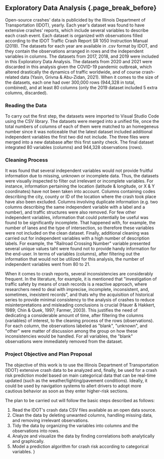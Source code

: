 ## Exploratory Data Analysis {.page_break_before}

Open-source crashes' data is publicided by the Illinois Department of Transportation (IDOT), yearly. Each year's dataset was found to have extensive crashes' reports, which include several variables to describe each crash event. Each dataset is organized with observations filled according to the IDOT Traffic Crash Report SR 1050 Instruction Manual (2019). The datasets for each year are available in .csv format by IDOT, and they contain the observations arranged in rows and the independent variables in columns. The datasets from 2017, 2018, and 2019 were included in this Exploratory Data Analysis. The datasets from 2020 and 2021 were discarded in this analysis given the COVID-19 pandemic outbreak, which altered drastically the dynamics of traffic worldwide, and of course crash-related data (Yasin, Grivna & Abu-Zidan, 2021). When it comes to the size of the datasets, each one had over 300,000 rows (944,328 in total, combined), and at least 80 columns (only the 2019 dataset included 5 extra columns, discarded).

### Reading the Data

To carry out the first step, the datasets were imported to Visual Studio Code using the CSV library. The datasets were merged into a unified file, once the total numbers of columns of each of them were matched to an homegeneus number since it was noticeable that the latest dataset included additional independent variables the first two did not include. The three files were merged into a new database after this first sanity check. The final dataset integrated 80 variables (columns) and 944,328 observations (rows).

### Cleaning Process

It was found that several independent variables would not provide fruitful information due to missing, unknown or incomplete data. Thus, the datasets were visually inspected to filter out irrelevant or incomplete variables. For instance, information pertaining the location (latitude & longitude, or X & Y coordinates) have not been taken into account. Columns containing codes describing the city, county or ID of the location where the crash took place have also been excluded. Columns involving duplicate information (e.g. two columns describing the same independent variable with a label and a number), and traffic structures were also removed. For few other independent variables, information that could potentially be useful was found to be significantly incomplete. That happened with, for example, the number of lanes and the type of intersection, so therefore these variables were not included on the clean dataset. Finally, additional cleaning was carried out for independent variables with a high number of description labels. For example, the "Railroad Crossing Number" variable presented several unique values taht were found not to provide handy information for the end-user. In terms of variables (columns), after filtering out the information that would not be utilized for this analysis, the number of independent variables went from 80 to 21.

 When it comes to crash reports, several inconsistencies are considerably frequent. In the literature, for example, it is mentioned that "investigation of traffic safety by means of crash records is a reactive approach, where researchers need to deal with imprecise, incomplete, inconsistent, and, sometimes, inexistent records", and thats why the acquisition of historical series to provide minimal consistency to the analysis of crashes to reduce misinterpretations and misleading conclusions is crucial (Hauer & Hakkert, 1989; Chin & Quek, 1997; Farmer, 2003). This justifies the need of dedicating a considerable amount of time, after filtering the columns (variables) of interest, to the cleaning process of the rows (observations). For each column, the observations labeled as "blank", "unknown", and "other" were matter of discussion among the group on how these inconsistencies would be handled. For all variables, the "blank" observations were immediately removed from the dataset. 


### Project Objective and Plan Proposal

The objective of this work is to use the Illinois Department of Transportation (IDOT) extensive crash data to be analyzed and, finally, be used for a crash risk prediction model based on main categorical data that can be real-time updated (such as the weather/lighting/pavement conditions). Ideally, it could be used by navigation systems to allert drivers to adopt more cautious behavior as soon as they enter higher-risk sections. 

The plan to be carried out will follow the basic steps described as follows:

1. Read the IDOT's crash data CSV files available as an open data source.
2. Clean the data by deleting unwanted columns, handling missing data, and removing irrelevant observations.
3. Tidy the data by organizing the variables into columns and the observations into rows.
4. Analyze and visualize the data by finding correlations both analytically and graphically.
5. Model a prediction algorithm for crash risk according to categorical variables.
}